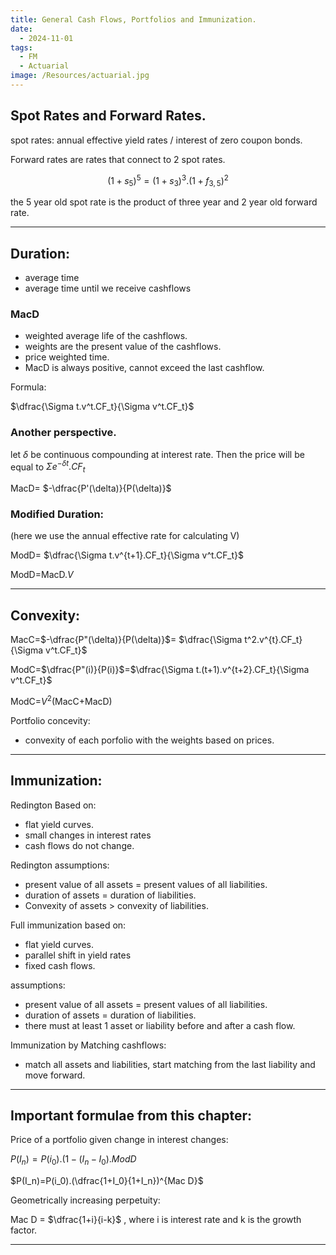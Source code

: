 ```yaml
---
title: General Cash Flows, Portfolios and Immunization.
date:
  - 2024-11-01
tags:
  - FM
  - Actuarial
image: /Resources/actuarial.jpg
---
```


## Spot Rates and Forward Rates.

spot rates: annual effective yield rates / interest of zero coupon bonds.

Forward rates are rates that connect to 2 spot rates.

$$
(1+s_5)^5=(1+s_3)^3.(1+f_{3,5})^2
$$


the 5 year old spot rate is the product of three year and 2 year old forward rate.


---

## Duration:
- average time
- average time until we receive cashflows

### MacD
- weighted average life of the cashflows.
- weights are the present value of the cashflows.
- price weighted time.
- MacD is always positive, cannot exceed the last cashflow.

Formula:

$\dfrac{\Sigma t.v^t.CF_t}{\Sigma v^t.CF_t}$

### Another perspective.
 let $\delta$ be continuous compounding at interest rate. Then the price will be equal to $\Sigma e^{-\delta t}.CF_t$

MacD= $-\dfrac{P'(\delta)}{P(\delta)}$

### Modified Duration:
(here we use the annual effective rate for calculating V)

ModD= $\dfrac{\Sigma t.v^{t+1}.CF_t}{\Sigma v^t.CF_t}$

ModD=MacD.$V$

---

## Convexity:

MacC=$-\dfrac{P"(\delta)}{P(\delta)}$= $\dfrac{\Sigma t^2.v^{t}.CF_t}{\Sigma v^t.CF_t}$


ModC=$\dfrac{P"(i)}{P(i)}$=$\dfrac{\Sigma t.(t+1).v^{t+2}.CF_t}{\Sigma v^t.CF_t}$


ModC=$V^2$(MacC+MacD)


Portfolio concevity:
- convexity of each porfolio with the weights based on prices.

---

## Immunization:

Redington Based on:
- flat yield curves.
- small changes in interest rates
- cash flows do not change.

Redington assumptions:
- present value of all assets = present values of all liabilities.
- duration of assets = duration of liabilities.
- Convexity of assets > convexity of liabilities.

Full immunization based on:
- flat yield curves.
- parallel shift in yield rates
- fixed cash flows.

assumptions:
- present value of all assets = present values of all liabilities.
- duration of assets = duration of liabilities.
- there must at least 1 asset or liability before and after a cash flow.

Immunization by Matching cashflows:
- match all assets and liabilities, start matching from the last liability and move forward.

---

## Important formulae from this chapter:

Price of a portfolio given change in interest changes:

$P(I_n)=P(i_0).(1-(I_n-I_0).Mod D$

$P(I_n)=P(i_0).(\dfrac{1+I_0}{1+I_n})^{Mac D}$


Geometrically increasing perpetuity:

Mac D = $\dfrac{1+i}{i-k}$ , where i is interest rate and k is the growth factor.



---
